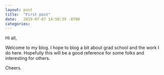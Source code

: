 ```yaml
---
layout: post
title:  "First post"
date:   2019-07-07 14:58:39 -0700
categories: 
---
```

Hi all,

Welcome to my blog. I hope to blog a bit about grad school and the work I do here. Hopefully this will be a good reference for some folks and interesting for others. 

Cheers.